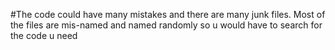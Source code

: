#The code could have many mistakes and there are many junk files. Most of the files are mis-named and named randomly so u would have to search for the code u need
